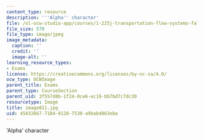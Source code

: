 ```yaml
---
content_type: resource
description: '''Alpha'' character'
file: /ol-ocw-studio-app/courses/1-225j-transportation-flow-systems-fall-2002/45832667710491287530a9bab4063eba_image011.jpg
file_size: 579
file_type: image/jpeg
image_metadata:
  caption: ''
  credit: ''
  image-alt: ''
learning_resource_types:
- Exams
license: https://creativecommons.org/licenses/by-nc-sa/4.0/
ocw_type: OCWImage
parent_title: Exams
parent_type: CourseSection
parent_uid: 3f557d8b-1f24-8ce6-ec16-bb7bd7c7dc30
resourcetype: Image
title: image011.jpg
uid: 45832667-7104-9128-7530-a9bab4063eba
---
```

'Alpha' character